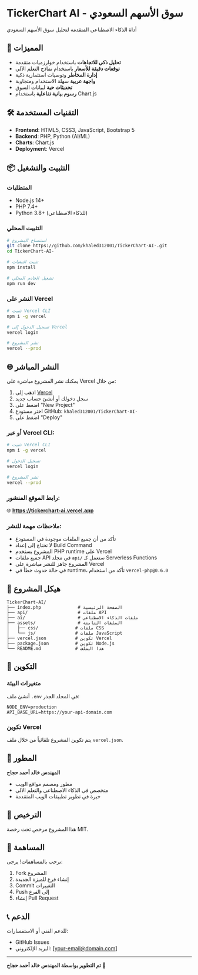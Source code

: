 # TickerChart AI - سوق الأسهم السعودي

أداة الذكاء الاصطناعي المتقدمة لتحليل سوق الأسهم السعودي

## 🚀 المميزات

- **تحليل ذكي للاتجاهات** باستخدام خوارزميات متقدمة
- **توقعات دقيقة للأسعار** باستخدام نماذج التعلم الآلي
- **إدارة المخاطر** وتوصيات استثمارية ذكية
- **واجهة عربية** سهلة الاستخدام ومتجاوبة
- **تحديثات حية** لبيانات السوق
- **رسوم بيانية تفاعلية** باستخدام Chart.js

## 🛠️ التقنيات المستخدمة

- **Frontend**: HTML5, CSS3, JavaScript, Bootstrap 5
- **Backend**: PHP, Python (AI/ML)
- **Charts**: Chart.js
- **Deployment**: Vercel

## 📦 التثبيت والتشغيل

### المتطلبات
- Node.js 14+
- PHP 7.4+
- Python 3.8+ (للذكاء الاصطناعي)

### التثبيت المحلي

```bash
# استنساخ المشروع
git clone https://github.com/khaled312001/TickerChart-AI-.git
cd TickerChart-AI-

# تثبيت التبعيات
npm install

# تشغيل الخادم المحلي
npm run dev
```

### النشر على Vercel

```bash
# تثبيت Vercel CLI
npm i -g vercel

# تسجيل الدخول إلى Vercel
vercel login

# نشر المشروع
vercel --prod
```

## 🌐 النشر المباشر

يمكنك نشر المشروع مباشرة على Vercel من خلال:

1. اذهب إلى [Vercel](https://vercel.com)
2. سجل دخولك أو أنشئ حساب جديد
3. اضغط على "New Project"
4. اختر مستودع GitHub: `khaled312001/TickerChart-AI-`
5. اضغط على "Deploy"

### أو عبر Vercel CLI:

```bash
# تثبيت Vercel CLI
npm i -g vercel

# تسجيل الدخول
vercel login

# نشر المشروع
vercel --prod
```

### رابط الموقع المنشور:
🌐 **https://tickerchart-ai.vercel.app**

### ملاحظات مهمة للنشر:
- تأكد من أن جميع الملفات موجودة في المستودع
- لا تحتاج إلى إعداد Build Command
- المشروع يستخدم PHP runtime على Vercel
- جميع ملفات API في مجلد `api/` ستعمل كـ Serverless Functions
- المشروع جاهز للنشر مباشرة على Vercel
- في حالة حدوث خطأ في runtime، تأكد من استخدام `vercel-php@0.6.0`

## 📁 هيكل المشروع

```
TickerChart-AI/
├── index.php              # الصفحة الرئيسية
├── api/                   # ملفات API
├── ai/                    # ملفات الذكاء الاصطناعي
├── assets/                # الملفات الثابتة
│   ├── css/              # ملفات CSS
│   └── js/               # ملفات JavaScript
├── vercel.json           # تكوين Vercel
├── package.json          # تكوين Node.js
└── README.md             # هذا الملف
```

## 🔧 التكوين

### متغيرات البيئة

أنشئ ملف `.env` في المجلد الجذر:

```env
NODE_ENV=production
API_BASE_URL=https://your-api-domain.com
```

### تكوين Vercel

يتم تكوين المشروع تلقائياً من خلال ملف `vercel.json`.

## 🚀 المطور

**المهندس خالد أحمد حجاج**
- مطور ومصمم مواقع الويب
- متخصص في الذكاء الاصطناعي والتعلم الآلي
- خبرة في تطوير تطبيقات الويب المتقدمة

## 📄 الترخيص

هذا المشروع مرخص تحت رخصة MIT.

## 🤝 المساهمة

نرحب بالمساهمات! يرجى:

1. Fork المشروع
2. إنشاء فرع للميزة الجديدة
3. Commit التغييرات
4. Push إلى الفرع
5. إنشاء Pull Request

## 📞 الدعم

للدعم الفني أو الاستفسارات:
- GitHub Issues
- البريد الإلكتروني: [your-email@domain.com]

---

**تم التطوير بواسطة المهندس خالد أحمد حجاج** 🚀 